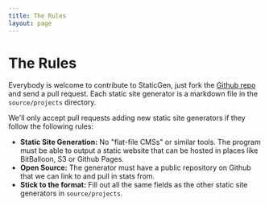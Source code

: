 ```yaml
---
title: The Rules
layout: page
---
```


# The Rules

Everybody is welcome to contribute to StaticGen, just fork the [Github repo](https://github.com/bitballoon/staticgen) and send a pull request.
Each static site generator is a markdown file in the `source/projects` directory.

We'll only accept pull requests adding new static site generators if they follow the following rules:

*   **Static Site Generation:** No "flat-file CMSs" or similar tools. The program must be able to output a static website that can be hosted in places like BitBalloon, S3 or Github Pages.
*   **Open Source:** The generator must have a public repository on Github that we can link to and pull in stats from.
*   **Stick to the format:** Fill out all the same fields as the other static site generators in `source/projects`.
